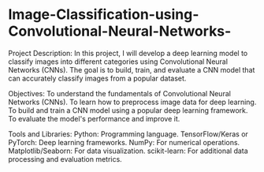 # Image-Classification-using-Convolutional-Neural-Networks-
Project Description:
In this project, I will develop a deep learning model to classify images into different categories using Convolutional Neural Networks (CNNs). The goal is to build, train, and evaluate a CNN model that can accurately classify images from a popular dataset.

Objectives:
To understand the fundamentals of Convolutional Neural Networks (CNNs).
To learn how to preprocess image data for deep learning.
To build and train a CNN model using a popular deep learning framework.
To evaluate the model's performance and improve it.

Tools and Libraries:
Python: Programming language.
TensorFlow/Keras or PyTorch: Deep learning frameworks.
NumPy: For numerical operations.
Matplotlib/Seaborn: For data visualization.
scikit-learn: For additional data processing and evaluation metrics.

